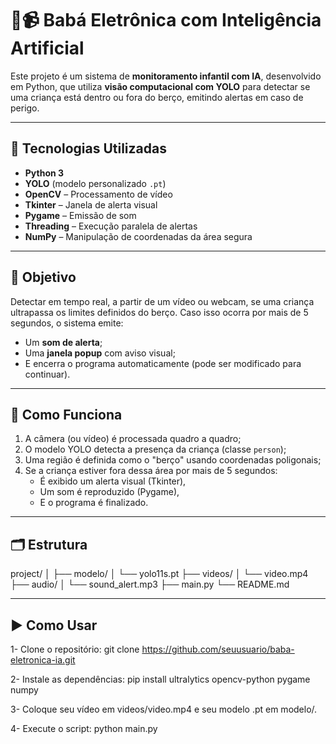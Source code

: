 # 👶📹 Babá Eletrônica com Inteligência Artificial

Este projeto é um sistema de **monitoramento infantil com IA**, desenvolvido em Python, que utiliza **visão computacional com YOLO** para detectar se uma criança está dentro ou fora do berço, emitindo alertas em caso de perigo.

---

## 🧠 Tecnologias Utilizadas

- **Python 3**
- **YOLO** (modelo personalizado `.pt`)
- **OpenCV** – Processamento de vídeo
- **Tkinter** – Janela de alerta visual
- **Pygame** – Emissão de som
- **Threading** – Execução paralela de alertas
- **NumPy** – Manipulação de coordenadas da área segura

---

## 🎯 Objetivo

Detectar em tempo real, a partir de um vídeo ou webcam, se uma criança ultrapassa os limites definidos do berço. Caso isso ocorra por mais de 5 segundos, o sistema emite:

- Um **som de alerta**;
- Uma **janela popup** com aviso visual;
- E encerra o programa automaticamente (pode ser modificado para continuar).

---

## 🔧 Como Funciona

1. A câmera (ou vídeo) é processada quadro a quadro;
2. O modelo YOLO detecta a presença da criança (classe `person`);
3. Uma região é definida como o "berço" usando coordenadas poligonais;
4. Se a criança estiver fora dessa área por mais de 5 segundos:
   - É exibido um alerta visual (Tkinter),
   - Um som é reproduzido (Pygame),
   - E o programa é finalizado.

---

## 🗂️ Estrutura

project/
│
├── modelo/
│ └── yolo11s.pt
├── videos/
│ └── video.mp4
├── audio/
│ └── sound_alert.mp3
├── main.py
└── README.md


---

## ▶️ Como Usar

1- Clone o repositório:
   git clone https://github.com/seuusuario/baba-eletronica-ia.git
   
2- Instale as dependências:
pip install ultralytics opencv-python pygame numpy

3- Coloque seu vídeo em videos/video.mp4 e seu modelo .pt em modelo/.

4- Execute o script:
python main.py
